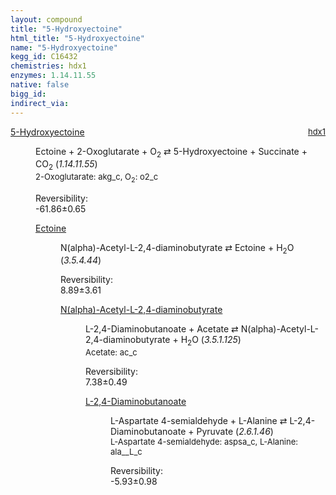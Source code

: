```yaml
---
layout: compound
title: "5-Hydroxyectoine"
html_title: "5-Hydroxyectoine"
name: "5-Hydroxyectoine"
kegg_id: C16432
chemistries: hdx1
enzymes: 1.14.11.55
native: false
bigg_id:
indirect_via:
---
```

<dl><dt class='rs-product'><a href='{{ site.url }}{{ site.baseurl }}/compounds/C16432' class='link-dark' data-bs-toggle='tooltip' data-bs-html='true' data-bs-title='KEGG: C16432'>5-Hydroxyectoine</a><span style='float: right; max-width: 40%'><a href='{{ site.url }}{{ site.baseurl }}/chemistries/hdx1' class='link-dark opacity-50' style='font-size: small; word-wrap: anywhere;'>hdx1</a></span></dt><dd><p>Ectoine + 2-Oxoglutarate + O<sub>2</sub> &#8644; 5-Hydroxyectoine + Succinate + CO<sub>2</sub> (<i>1.14.11.55</i>)<br /><span style='font-size: small;'><span data-bs-toggle='tooltip' data-bs-html='true' data-bs-title='KEGG: C00026'>2-Oxoglutarate</span>: akg_c, <span data-bs-toggle='tooltip' data-bs-html='true' data-bs-title='KEGG: C00007'>O<sub>2</sub></span>: o2_c</span><br /><div class="reversibility_info">Reversibility: <div class="progress" style="flex-direction: row-reverse;"><div class="progress-bar bg-success" role="progressbar" style="width: 618.62%" aria-valuenow="-61.86195108270777" aria-valuemin="0" aria-valuemax="10"></div></div><span>-61.86&plusmn;0.65</span><div class="progress"><div class="progress-bar bg-danger" role="progressbar" style="width: 0%" aria-valuenow="-61.86195108270777" aria-valuemin="0" aria-valuemax="10"></div></div></div></p><dl><dt><a href='{{ site.url }}{{ site.baseurl }}/compounds/C06231' class='link-dark' data-bs-toggle='tooltip' data-bs-html='true' data-bs-title='KEGG: C06231'>Ectoine</a><span style='float: right; max-width: 40%'><a href='{{ site.url }}{{ site.baseurl }}/chemistries/None' class='link-dark opacity-50' style='font-size: small; word-wrap: anywhere;'></a></span></dt><dd><p>N(alpha)-Acetyl-L-2,4-diaminobutyrate &#8644; Ectoine + H<sub>2</sub>O (<i>3.5.4.44</i>)<br /><div class="reversibility_info">Reversibility: <div class="progress"><div class="progress-bar bg-success" role="progressbar" style="width: 0%" aria-valuenow="0" aria-valuemin="0" aria-valuemax="100"></div></div><span>8.89&plusmn;3.61</span><div class="progress"><div class="progress-bar bg-danger" role="progressbar" style="width: 88.85%" aria-valuenow="8.885238521032635" aria-valuemin="0" aria-valuemax="10"></div><div class="progress-bar bg-warning" role="progressbar" style="width: 36.07%" aria-valuenow="8.885238521032635" aria-valuemin="0" aria-valuemax="10"></div></div></div></p><dl><dt><a href='{{ site.url }}{{ site.baseurl }}/compounds/C19929' class='link-dark' data-bs-toggle='tooltip' data-bs-html='true' data-bs-title='KEGG: C19929'>N(alpha)-Acetyl-L-2,4-diaminobutyrate</a><span style='float: right; max-width: 40%'><a href='{{ site.url }}{{ site.baseurl }}/chemistries/None' class='link-dark opacity-50' style='font-size: small; word-wrap: anywhere;'></a></span></dt><dd><p>L-2,4-Diaminobutanoate + Acetate &#8644; N(alpha)-Acetyl-L-2,4-diaminobutyrate + H<sub>2</sub>O (<i>3.5.1.125</i>)<br /><span style='font-size: small;'><span data-bs-toggle='tooltip' data-bs-html='true' data-bs-title='KEGG: C00033'>Acetate</span>: ac_c</span><br /><div class="reversibility_info">Reversibility: <div class="progress"><div class="progress-bar bg-success" role="progressbar" style="width: 0%" aria-valuenow="0" aria-valuemin="0" aria-valuemax="100"></div></div><span>7.38&plusmn;0.49</span><div class="progress"><div class="progress-bar bg-danger" role="progressbar" style="width: 73.84%" aria-valuenow="7.38413040829445" aria-valuemin="0" aria-valuemax="10"></div><div class="progress-bar bg-warning" role="progressbar" style="width: 4.90%" aria-valuenow="7.38413040829445" aria-valuemin="0" aria-valuemax="10"></div></div></div></p><dl><dt><a href='{{ site.url }}{{ site.baseurl }}/compounds/C03283' class='link-dark' data-bs-toggle='tooltip' data-bs-html='true' data-bs-title='KEGG: C03283'>L-2,4-Diaminobutanoate</a><span style='float: right; max-width: 40%'><a href='{{ site.url }}{{ site.baseurl }}/chemistries/None' class='link-dark opacity-50' style='font-size: small; word-wrap: anywhere;'></a></span></dt><dd><p>L-Aspartate 4-semialdehyde + L-Alanine &#8644; L-2,4-Diaminobutanoate + Pyruvate (<i>2.6.1.46</i>)<br /><span style='font-size: small;'><span data-bs-toggle='tooltip' data-bs-html='true' data-bs-title='KEGG: C00441'>L-Aspartate 4-semialdehyde</span>: aspsa_c, <span data-bs-toggle='tooltip' data-bs-html='true' data-bs-title='KEGG: C00041'>L-Alanine</span>: ala__L_c</span><br /><div class="reversibility_info">Reversibility: <div class="progress" style="flex-direction: row-reverse;"><div class="progress-bar bg-success" role="progressbar" style="width: 59.29%" aria-valuenow="-5.928740448877901" aria-valuemin="0" aria-valuemax="10"></div><div class="progress-bar bg-warning" role="progressbar" style="width: 9.76%" aria-valuenow="-5.928740448877901" aria-valuemin="0" aria-valuemax="10"></div></div><span>-5.93&plusmn;0.98</span><div class="progress"><div class="progress-bar bg-danger" role="progressbar" style="width: 0%" aria-valuenow="-5.928740448877901" aria-valuemin="0" aria-valuemax="10"></div></div></div></p><dl></dl></dd></dl></dd></dl></dd></dl></dd></dl>